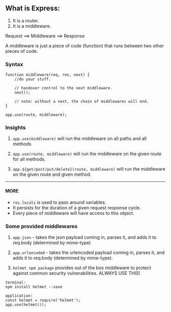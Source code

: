 ## What is Express:

1. It is a router.
2. It is a middleware.

Request ==> Middleware ==> Response

A middleware is just a piece of code (function) that runs between two other pieces of code.

### **Syntax**

```language
function middleware(req, res, next) {
    //do your stuff.

    // handover control to the next middleware.
    next();

    // note: without a next, the chain of middlewares will end.
}

app.use(route, middleware);

```

### **Insights**

1. `app.use(middleware)` will run the middleware on all paths and all methods

2. `app.use(route, middleware)` will run the middleware on the given route for all methods.

3. `app.${get/post/put/delete}(route, middleware)` will run the middleware on the given route and given method.

---

#### MORE

- `res.locals` is used to pass around variables.
- It persists for the duration of a given request response cycle.
- Every piece of middleware will have access to this object.

### **Some provided middlewares**

1. `app.json` - takes the json payload coming in, parses it, and adds it to req.body (determined by mime-type)

2. `app.urlencoded` - takes the urlencoded payload coming in, parses it, and adds it to req.body (determined by mime-type).

3. `helmet npm package` provides out of the box middleware to protect against common security vulnerabilities. ALWAYS USE THIS!

```language
terminal:
npm install helmet --save

application:
const helmet = require('helmet');
app.use(helmet());
```
